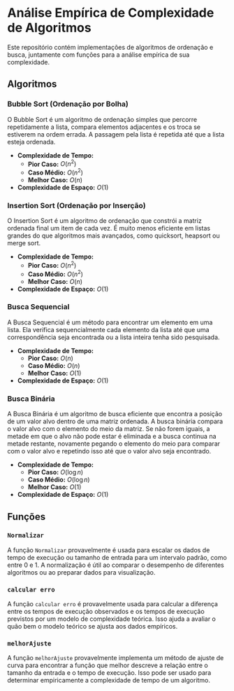 # Análise Empírica de Complexidade de Algoritmos

Este repositório contém implementações de algoritmos de ordenação e busca, juntamente com funções para a análise empírica de sua complexidade.

## Algoritmos

### Bubble Sort (Ordenação por Bolha)
O Bubble Sort é um algoritmo de ordenação simples que percorre repetidamente a lista, compara elementos adjacentes e os troca se estiverem na ordem errada. A passagem pela lista é repetida até que a lista esteja ordenada.

- **Complexidade de Tempo:**
    - **Pior Caso:** $O(n^2)$
    - **Caso Médio:** $O(n^2)$
    - **Melhor Caso:** $O(n)$
- **Complexidade de Espaço:** $O(1)$

### Insertion Sort (Ordenação por Inserção)
O Insertion Sort é um algoritmo de ordenação que constrói a matriz ordenada final um item de cada vez. É muito menos eficiente em listas grandes do que algoritmos mais avançados, como quicksort, heapsort ou merge sort.

- **Complexidade de Tempo:**
    - **Pior Caso:** $O(n^2)$
    - **Caso Médio:** $O(n^2)$
    - **Melhor Caso:** $O(n)$
- **Complexidade de Espaço:** $O(1)$

### Busca Sequencial
A Busca Sequencial é um método para encontrar um elemento em uma lista. Ela verifica sequencialmente cada elemento da lista até que uma correspondência seja encontrada ou a lista inteira tenha sido pesquisada.

- **Complexidade de Tempo:**
    - **Pior Caso:** $O(n)$
    - **Caso Médio:** $O(n)$
    - **Melhor Caso:** $O(1)$
- **Complexidade de Espaço:** $O(1)$

### Busca Binária
A Busca Binária é um algoritmo de busca eficiente que encontra a posição de um valor alvo dentro de uma matriz ordenada. A busca binária compara o valor alvo com o elemento do meio da matriz. Se não forem iguais, a metade em que o alvo não pode estar é eliminada e a busca continua na metade restante, novamente pegando o elemento do meio para comparar com o valor alvo e repetindo isso até que o valor alvo seja encontrado.

- **Complexidade de Tempo:**
    - **Pior Caso:** $O(\log n)$
    - **Caso Médio:** $O(\log n)$
    - **Melhor Caso:** $O(1)$
- **Complexidade de Espaço:** $O(1)$

## Funções

### `Normalizar`
A função `Normalizar` provavelmente é usada para escalar os dados de tempo de execução ou tamanho de entrada para um intervalo padrão, como entre 0 e 1. A normalização é útil ao comparar o desempenho de diferentes algoritmos ou ao preparar dados para visualização.

### `calcular erro`
A função `calcular erro` é provavelmente usada para calcular a diferença entre os tempos de execução observados e os tempos de execução previstos por um modelo de complexidade teórica. Isso ajuda a avaliar o quão bem o modelo teórico se ajusta aos dados empíricos.

### `melhorAjuste`
A função `melhorAjuste` provavelmente implementa um método de ajuste de curva para encontrar a função que melhor descreve a relação entre o tamanho da entrada e o tempo de execução. Isso pode ser usado para determinar empiricamente a complexidade de tempo de um algoritmo.
